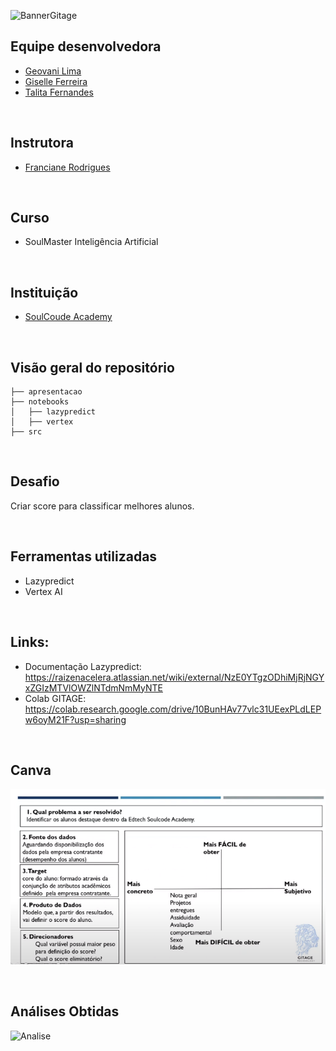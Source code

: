 ![BannerGitage](https://i.postimg.cc/59QFWwrS/image.png)

## Equipe desenvolvedora
*  [Geovani Lima](https://www.linkedin.com/in/geovani-lima-bas%C3%ADlio-83598a142/)
*  [Giselle Ferreira](https://github.com/giselle-ferreira)
*  [Talita Fernandes](https://github.com/TalitaDevsPuc)

<br/>

## Instrutora
*  [Franciane Rodrigues](https://github.com/francianerod)

<br/>

## Curso
*  SoulMaster Inteligência Artificial

<br/>

## Instituição
*  [SoulCoude Academy](https://soulcode.com/)

<br/>

## Visão geral do repositório

```
├── apresentacao
├── notebooks
│   ├── lazypredict
│   ├── vertex
├── src
```

<br/>

## Desafio
Criar score para classificar melhores alunos.

<br/>

## Ferramentas utilizadas
*  Lazypredict
*  Vertex AI
  
<br/>

## Links:
*  Documentação Lazypredict: https://raizenacelera.atlassian.net/wiki/external/NzE0YTgzODhiMjRjNGYxZGIzMTVlOWZlNTdmNmMyNTE
*  Colab GITAGE: https://colab.research.google.com/drive/10BunHAv77vlc31UEexPLdLEPw6oyM21F?usp=sharing

  <br/>

## Canva

![Canva](https://github.com/TalitaDevsPuc/GITAGE/blob/main/src/img/canva.PNG)

<br/>

## Análises Obtidas

![Analise](https://i.postimg.cc/rmbZHSPP/image.png)

